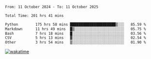 <!--START_SECTION:waka-->

```txt
From: 11 October 2024 - To: 11 October 2025

Total Time: 201 hrs 41 mins

Python        175 hrs 58 mins █████████████████████▒░░░   85.59 %
Markdown      11 hrs 49 mins  █▒░░░░░░░░░░░░░░░░░░░░░░░   05.75 %
Bash          7 hrs 18 mins   █░░░░░░░░░░░░░░░░░░░░░░░░   03.56 %
CSV           5 hrs 13 mins   ▓░░░░░░░░░░░░░░░░░░░░░░░░   02.54 %
Other         3 hrs 54 mins   ▒░░░░░░░░░░░░░░░░░░░░░░░░   01.90 %
```

<!--END_SECTION:waka-->
[![wakatime](https://wakatime.com/badge/user/5f89a63a-5294-4958-ad30-2b3455e63f2a.svg)](https://wakatime.com/@5f89a63a-5294-4958-ad30-2b3455e63f2a)
